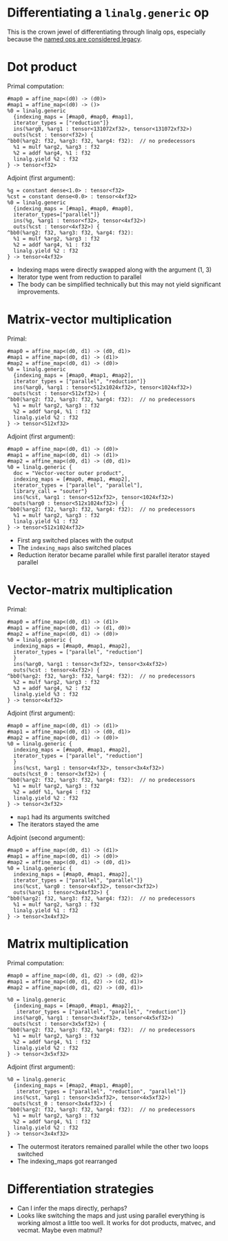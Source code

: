 # Differentiating a `linalg.generic` op

This is the crown jewel of differentiating through linalg ops, especially because the [named ops are considered legacy](https://llvm.discourse.group/t/can-i-extend-linalg-conv-to-support-tensor-as-input-and-output/4020/4).

# Dot product

Primal computation:
```mlir
#map0 = affine_map<(d0) -> (d0)>
#map1 = affine_map<(d0) -> ()>
%0 = linalg.generic
  {indexing_maps = [#map0, #map0, #map1],
  iterator_types = ["reduction"]}
  ins(%arg0, %arg1 : tensor<131072xf32>, tensor<131072xf32>)
  outs(%cst : tensor<f32>) {
^bb0(%arg2: f32, %arg3: f32, %arg4: f32):  // no predecessors
  %1 = mulf %arg2, %arg3 : f32
  %2 = addf %arg4, %1 : f32
  linalg.yield %2 : f32
} -> tensor<f32>
```

Adjoint (first argument):
```mlir
%g = constant dense<1.0> : tensor<f32>
%cst = constant dense<0.0> : tensor<4xf32>
%0 = linalg.generic
  {indexing_maps = [#map1, #map0, #map0],
  iterator_types=["parallel"]}
  ins(%g, %arg1 : tensor<f32>, tensor<4xf32>)
  outs(%cst : tensor<4xf32>) {
^bb0(%arg2: f32, %arg3: f32, %arg4: f32):
  %1 = mulf %arg2, %arg3 : f32
  %2 = addf %arg4, %1 : f32
  linalg.yield %2 : f32
} -> tensor<4xf32>
```

- Indexing maps were directly swapped along with the argument (1, 3)
- Iterator type went from reduction to parallel
- The body can be simplified technically but this may not yield significant improvements.

# Matrix-vector multiplication

Primal:
```mlir
#map0 = affine_map<(d0, d1) -> (d0, d1)>
#map1 = affine_map<(d0, d1) -> (d1)>
#map2 = affine_map<(d0, d1) -> (d0)>
%0 = linalg.generic
  {indexing_maps = [#map0, #map1, #map2],
  iterator_types = ["parallel", "reduction"]}
  ins(%arg0, %arg1 : tensor<512x1024xf32>, tensor<1024xf32>)
  outs(%cst : tensor<512xf32>) {
^bb0(%arg2: f32, %arg3: f32, %arg4: f32):  // no predecessors
  %1 = mulf %arg2, %arg3 : f32
  %2 = addf %arg4, %1 : f32
  linalg.yield %2 : f32
} -> tensor<512xf32>
```

Adjoint (first argument):
```mlir
#map0 = affine_map<(d0, d1) -> (d0)>
#map1 = affine_map<(d0, d1) -> (d1)>
#map2 = affine_map<(d0, d1) -> (d0, d1)>
%0 = linalg.generic {
  doc = "Vector-vector outer product",
  indexing_maps = [#map0, #map1, #map2],
  iterator_types = ["parallel", "parallel"],
  library_call = "souter"}
  ins(%cst, %arg1 : tensor<512xf32>, tensor<1024xf32>)
  outs(%arg0 : tensor<512x1024xf32>) {
^bb0(%arg2: f32, %arg3: f32, %arg4: f32):  // no predecessors
  %1 = mulf %arg2, %arg3 : f32
  linalg.yield %1 : f32
} -> tensor<512x1024xf32>
```

- First arg switched places with the output
- The `indexing_maps` also switched places
- Reduction iterator became parallel while first parallel iterator stayed parallel

# Vector-matrix multiplication

Primal:
```mlir
#map0 = affine_map<(d0, d1) -> (d1)>
#map1 = affine_map<(d0, d1) -> (d1, d0)>
#map2 = affine_map<(d0, d1) -> (d0)>
%0 = linalg.generic {
  indexing_maps = [#map0, #map1, #map2],
  iterator_types = ["parallel", "reduction"]
  }
  ins(%arg0, %arg1 : tensor<3xf32>, tensor<3x4xf32>)
  outs(%cst : tensor<4xf32>) {
^bb0(%arg2: f32, %arg3: f32, %arg4: f32):  // no predecessors
  %2 = mulf %arg2, %arg3 : f32
  %3 = addf %arg4, %2 : f32
  linalg.yield %3 : f32
} -> tensor<4xf32>
```

Adjoint (first argument):
```mlir
#map0 = affine_map<(d0, d1) -> (d1)>
#map1 = affine_map<(d0, d1) -> (d0, d1)>
#map2 = affine_map<(d0, d1) -> (d0)>
%0 = linalg.generic {
  indexing_maps = [#map0, #map1, #map2],
  iterator_types = ["parallel", "reduction"]
  }
  ins(%cst, %arg1 : tensor<4xf32>, tensor<3x4xf32>)
  outs(%cst_0 : tensor<3xf32>) {
^bb0(%arg2: f32, %arg3: f32, %arg4: f32):  // no predecessors
  %1 = mulf %arg2, %arg3 : f32
  %2 = addf %1, %arg4 : f32
  linalg.yield %2 : f32
} -> tensor<3xf32>
```

- `map1` had its arguments switched
- The iterators stayed the ame

Adjoint (second argument):
```mlir
#map0 = affine_map<(d0, d1) -> (d1)>
#map1 = affine_map<(d0, d1) -> (d0)>
#map2 = affine_map<(d0, d1) -> (d0, d1)>
%0 = linalg.generic {
  indexing_maps = [#map0, #map1, #map2],
  iterator_types = ["parallel", "parallel"]}
  ins(%cst, %arg0 : tensor<4xf32>, tensor<3xf32>)
  outs(%arg1 : tensor<3x4xf32>) {
^bb0(%arg2: f32, %arg3: f32, %arg4: f32):  // no predecessors
  %1 = mulf %arg2, %arg3 : f32
  linalg.yield %1 : f32
} -> tensor<3x4xf32>
```

# Matrix multiplication

Primal computation:
```mlir
#map0 = affine_map<(d0, d1, d2) -> (d0, d2)>
#map1 = affine_map<(d0, d1, d2) -> (d2, d1)>
#map2 = affine_map<(d0, d1, d2) -> (d0, d1)>

%0 = linalg.generic
  {indexing_maps = [#map0, #map1, #map2],
   iterator_types = ["parallel", "parallel", "reduction"]}
  ins(%arg0, %arg1 : tensor<3x4xf32>, tensor<4x5xf32>)
  outs(%cst : tensor<3x5xf32>) {
^bb0(%arg2: f32, %arg3: f32, %arg4: f32):  // no predecessors
  %1 = mulf %arg2, %arg3 : f32
  %2 = addf %arg4, %1 : f32
  linalg.yield %2 : f32
} -> tensor<3x5xf32>
```

Adjoint (first argument):
```mlir
%0 = linalg.generic
  {indexing_maps = [#map2, #map1, #map0],
   iterator_types = ["parallel", "reduction", "parallel"]}
  ins(%cst, %arg1 : tensor<3x5xf32>, tensor<4x5xf32>)
  outs(%cst_0 : tensor<3x4xf32>) {
^bb0(%arg2: f32, %arg3: f32, %arg4: f32):  // no predecessors
  %1 = mulf %arg2, %arg3 : f32
  %2 = addf %arg4, %1 : f32
  linalg.yield %2 : f32
} -> tensor<3x4xf32>
```

- The outermost iterators remained parallel while the other two loops switched
- The indexing_maps got rearranged

# Differentiation strategies

- Can I infer the maps directly, perhaps?
- Looks like switching the maps and just using parallel everything is working
almost a little too well. It works for dot products, matvec, and vecmat. Maybe even matmul?
